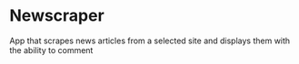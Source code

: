 # Newscraper
App that scrapes news articles from a selected site and displays them with the ability to comment
